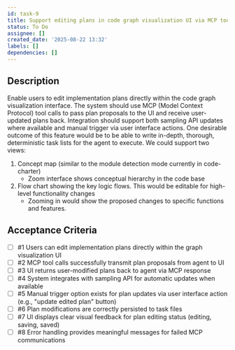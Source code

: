 ```yaml
---
id: task-9
title: Support editing plans in code graph visualization UI via MCP tools
status: To Do
assignee: []
created_date: '2025-08-22 13:32'
labels: []
dependencies: []
---
```


## Description

Enable users to edit implementation plans directly within the code graph visualization interface. The system should use MCP (Model Context Protocol) tool calls to pass plan proposals to the UI and receive user-updated plans back. Integration should support both sampling API updates where available and manual trigger via user interface actions.
One desirable outcome of this feature would be to be able to write in-depth, thorough, deterministic task lists for the agent to execute.
We could support two views: 
1. Concept map (similar to the module detection mode currently in code-charter)
   - Zoom interface shows conceptual hierarchy in the code base
2. Flow chart showing the key logic flows. This would be editable for high-level functionality changes
   - Zooming in would show the proposed changes to specific functions and features.

## Acceptance Criteria

- [ ] #1 Users can edit implementation plans directly within the graph visualization UI
- [ ] #2 MCP tool calls successfully transmit plan proposals from agent to UI
- [ ] #3 UI returns user-modified plans back to agent via MCP response
- [ ] #4 System integrates with sampling API for automatic updates when available
- [ ] #5 Manual trigger option exists for plan updates via user interface action (e.g., "update edited plan" button)
- [ ] #6 Plan modifications are correctly persisted to task files
- [ ] #7 UI displays clear visual feedback for plan editing status (editing, saving, saved)
- [ ] #8 Error handling provides meaningful messages for failed MCP communications
